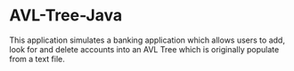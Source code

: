 # AVL-Tree-Java
This application simulates a banking application which allows users to add, look for and delete accounts into an AVL Tree which is originally populate from a text file.
